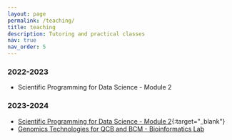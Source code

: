 ```yaml
---
layout: page
permalink: /teaching/
title: teaching
description: Tutoring and practical classes
nav: true
nav_order: 5
---
```


### 2022-2023

- Scientific Programming for Data Science - Module 2

### 2023-2024

- [Scientific Programming for Data Science - Module 2](https://davidebrex.github.io/sciprog-ds-M2-23_24/){:target="_blank"}
- [Genomics Technologies for QCB and BCM - Bioinformatics Lab](https://webapps.unitn.it/du/it/Persona/PER0230789/Didattica)